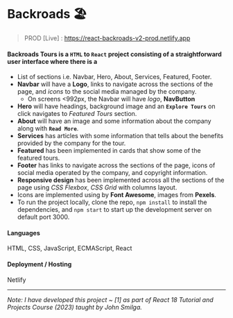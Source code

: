 # Backroads 🏖️

> PROD [Live] : https://react-backroads-v2-prod.netlify.app

#### Backroads Tours is a `HTML` to `React` project consisting of a straightforward user interface where there is a
- List of sections i.e. Navbar, Hero, About, Services, Featured, Footer.
- **Navbar** will have a **Logo**, links to navigate across the sections of the page, and *icons* to the social media managed by the company. 
   - On screens <992px, the Navbar will have *logo*, **NavButton**
- **Hero** will have headings, background image and an **`Explore Tours`** on click navigates to *Featured Tours* section. 
 - **About** will have an image and some information about the company along with **`Read More`**.
 - **Services** has articles with some information that tells about the benefits provided by the company for the tour.
 - **Featured** has been implemented in cards that show some of the featured tours.
 - **Footer** has links to navigate across the sections of the page, icons of social media operated by the company, and copyright information. 
- **Responsive design** has been implemented across all the sections of the page using *CSS Flexbox*, *CSS Grid* with columns layout.
- Icons are implemented using by **Font Awesome**, images from **Pexels**. 
- To run the project locally, clone the repo, `npm install` to install the dependencies, and `npm start` to start up the development server on default port 3000.

#### Languages

HTML, CSS, JavaScript, ECMAScript, React 

#### Deployment / Hosting

Netlify

---

_Note: I have developed this project ~ [1] as part of React 18 Tutorial and Projects Course (2023) taught by John Smilga._
